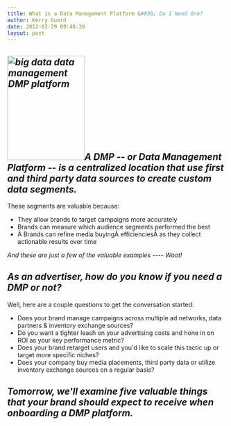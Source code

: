 ```yaml
---
title: What is a Data Management Platform &#038; Do I Need One?
author: Kerry Guard
date: 2012-02-29 09:48:39
layout: post
---
```

<h2><em><img class="alignleft  wp-image-719" title="think outside the box phrase on blackboard" src="http://mkgmediagroup.com/wp-content/uploads/2012/02/Black-Board-223x300.jpg" alt="big data data management DMP platform" width="178" height="240" />A DMP -- or Data Management Platform -- is a centralized location that use first and third party data sources to create custom data segments.</em></h2>
These segments are valuable because:
<ul>
	<li>They allow brands to target campaigns more accurately</li>
	<li>Brands can measure which audience segments performed the best</li>
	<li>Â Brands can refine media buyingÂ efficienciesÂ as they collect actionable results over time</li>
</ul>
<em>And these are just a few of the valuable examples ---- Woot!</em>
<h2><em>As an advertiser, how do you know if you need a DMP or not?</em></h2>
Well, here are a couple questions to get the conversation started:
<ul>
	<li>Does your brand manage campaigns across multiple ad networks, data partners &amp; inventory exchange sources?</li>
	<li>Do you want a tighter leash on your advertising costs and hone in on ROI as your key performance metric?</li>
	<li>Does your brand retarget users and you'd like to scale this tactic up or target more specific niches?</li>
	<li>Does your company buy media placements, third party data or utilize inventory exchange sources on a regular basis?</li>
</ul>
<h2><em>Tomorrow, we'll examine five valuable things that your brand should expect to receive when onboarding a DMP platform.</em></h2>
